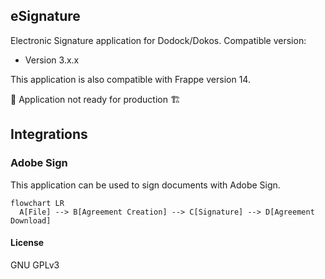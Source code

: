 ## eSignature

Electronic Signature application for Dodock/Dokos.
Compatible version:
- Version 3.x.x

This application is also compatible with Frappe version 14.

🚧 Application not ready for production 🏗️

## Integrations

### Adobe Sign

This application can be used to sign documents with Adobe Sign.

```mermaid
flowchart LR
  A[File] --> B[Agreement Creation] --> C[Signature] --> D[Agreement Download]
```


#### License

GNU GPLv3